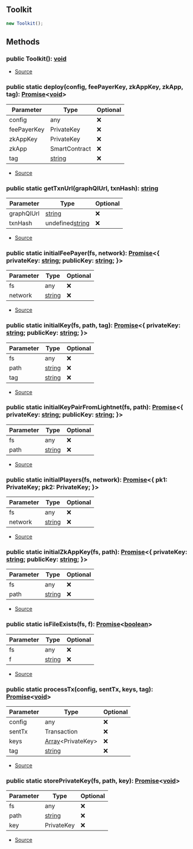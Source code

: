 ## Toolkit

```typescript
new Toolkit();
```

## Methods

### public Toolkit(): [void](https://developer.mozilla.org/en-US/docs/Web/JavaScript/Reference/Global_Objects/undefined)

- [Source](https://github.com/zkoracle/opennautilus-contacts/blob/bd62210/src/Toolkit.ts#L12)

### public static deploy(config, feePayerKey, zkAppKey, zkApp, tag): [Promise](https://developer.mozilla.org/en-US/docs/Web/JavaScript/Reference/Global_Objects/Promise)\<[void](https://developer.mozilla.org/en-US/docs/Web/JavaScript/Reference/Global_Objects/undefined)>

| Parameter   | Type                                                                                              | Optional |
| ----------- | ------------------------------------------------------------------------------------------------- | -------- |
| config      | any                                                                                               | ❌       |
| feePayerKey | PrivateKey                                                                                        | ❌       |
| zkAppKey    | PrivateKey                                                                                        | ❌       |
| zkApp       | SmartContract                                                                                     | ❌       |
| tag         | [string](https://developer.mozilla.org/en-US/docs/Web/JavaScript/Reference/Global_Objects/String) | ❌       |

- [Source](https://github.com/zkoracle/opennautilus-contacts/blob/bd62210/src/Toolkit.ts#L196)

### public static getTxnUrl(graphQlUrl, txnHash): [string](https://developer.mozilla.org/en-US/docs/Web/JavaScript/Reference/Global_Objects/String)

| Parameter  | Type                                                                                                       | Optional |
| ---------- | ---------------------------------------------------------------------------------------------------------- | -------- |
| graphQlUrl | [string](https://developer.mozilla.org/en-US/docs/Web/JavaScript/Reference/Global_Objects/String)          | ❌       |
| txnHash    | undefined[string](https://developer.mozilla.org/en-US/docs/Web/JavaScript/Reference/Global_Objects/String) | ❌       |

- [Source](https://github.com/zkoracle/opennautilus-contacts/blob/bd62210/src/Toolkit.ts#L14)

### public static initialFeePayer(fs, network): [Promise](https://developer.mozilla.org/en-US/docs/Web/JavaScript/Reference/Global_Objects/Promise)\<\{ privateKey: [string](https://developer.mozilla.org/en-US/docs/Web/JavaScript/Reference/Global_Objects/String); publicKey: [string](https://developer.mozilla.org/en-US/docs/Web/JavaScript/Reference/Global_Objects/String); }>

| Parameter | Type                                                                                              | Optional |
| --------- | ------------------------------------------------------------------------------------------------- | -------- |
| fs        | any                                                                                               | ❌       |
| network   | [string](https://developer.mozilla.org/en-US/docs/Web/JavaScript/Reference/Global_Objects/String) | ❌       |

- [Source](https://github.com/zkoracle/opennautilus-contacts/blob/bd62210/src/Toolkit.ts#L77)

### public static initialKey(fs, path, tag): [Promise](https://developer.mozilla.org/en-US/docs/Web/JavaScript/Reference/Global_Objects/Promise)\<\{ privateKey: [string](https://developer.mozilla.org/en-US/docs/Web/JavaScript/Reference/Global_Objects/String); publicKey: [string](https://developer.mozilla.org/en-US/docs/Web/JavaScript/Reference/Global_Objects/String); }>

| Parameter | Type                                                                                              | Optional |
| --------- | ------------------------------------------------------------------------------------------------- | -------- |
| fs        | any                                                                                               | ❌       |
| path      | [string](https://developer.mozilla.org/en-US/docs/Web/JavaScript/Reference/Global_Objects/String) | ❌       |
| tag       | [string](https://developer.mozilla.org/en-US/docs/Web/JavaScript/Reference/Global_Objects/String) | ❌       |

- [Source](https://github.com/zkoracle/opennautilus-contacts/blob/bd62210/src/Toolkit.ts#L175)

### public static initialKeyPairFromLightnet(fs, path): [Promise](https://developer.mozilla.org/en-US/docs/Web/JavaScript/Reference/Global_Objects/Promise)\<\{ privateKey: [string](https://developer.mozilla.org/en-US/docs/Web/JavaScript/Reference/Global_Objects/String); publicKey: [string](https://developer.mozilla.org/en-US/docs/Web/JavaScript/Reference/Global_Objects/String); }>

| Parameter | Type                                                                                              | Optional |
| --------- | ------------------------------------------------------------------------------------------------- | -------- |
| fs        | any                                                                                               | ❌       |
| path      | [string](https://developer.mozilla.org/en-US/docs/Web/JavaScript/Reference/Global_Objects/String) | ❌       |

- [Source](https://github.com/zkoracle/opennautilus-contacts/blob/bd62210/src/Toolkit.ts#L158)

### public static initialPlayers(fs, network): [Promise](https://developer.mozilla.org/en-US/docs/Web/JavaScript/Reference/Global_Objects/Promise)\<\{ pk1: PrivateKey; pk2: PrivateKey; }>

| Parameter | Type                                                                                              | Optional |
| --------- | ------------------------------------------------------------------------------------------------- | -------- |
| fs        | any                                                                                               | ❌       |
| network   | [string](https://developer.mozilla.org/en-US/docs/Web/JavaScript/Reference/Global_Objects/String) | ❌       |

- [Source](https://github.com/zkoracle/opennautilus-contacts/blob/bd62210/src/Toolkit.ts#L110)

### public static initialZkAppKey(fs, path): [Promise](https://developer.mozilla.org/en-US/docs/Web/JavaScript/Reference/Global_Objects/Promise)\<\{ privateKey: [string](https://developer.mozilla.org/en-US/docs/Web/JavaScript/Reference/Global_Objects/String); publicKey: [string](https://developer.mozilla.org/en-US/docs/Web/JavaScript/Reference/Global_Objects/String); }>

| Parameter | Type                                                                                              | Optional |
| --------- | ------------------------------------------------------------------------------------------------- | -------- |
| fs        | any                                                                                               | ❌       |
| path      | [string](https://developer.mozilla.org/en-US/docs/Web/JavaScript/Reference/Global_Objects/String) | ❌       |

- [Source](https://github.com/zkoracle/opennautilus-contacts/blob/bd62210/src/Toolkit.ts#L192)

### public static isFileExists(fs, f): [Promise](https://developer.mozilla.org/en-US/docs/Web/JavaScript/Reference/Global_Objects/Promise)\<[boolean](https://developer.mozilla.org/en-US/docs/Web/JavaScript/Reference/Global_Objects/Boolean)>

| Parameter | Type                                                                                              | Optional |
| --------- | ------------------------------------------------------------------------------------------------- | -------- |
| fs        | any                                                                                               | ❌       |
| f         | [string](https://developer.mozilla.org/en-US/docs/Web/JavaScript/Reference/Global_Objects/String) | ❌       |

- [Source](https://github.com/zkoracle/opennautilus-contacts/blob/bd62210/src/Toolkit.ts#L68)

### public static processTx(config, sentTx, keys, tag): [Promise](https://developer.mozilla.org/en-US/docs/Web/JavaScript/Reference/Global_Objects/Promise)\<[void](https://developer.mozilla.org/en-US/docs/Web/JavaScript/Reference/Global_Objects/undefined)>

| Parameter | Type                                                                                                         | Optional |
| --------- | ------------------------------------------------------------------------------------------------------------ | -------- |
| config    | any                                                                                                          | ❌       |
| sentTx    | Transaction                                                                                                  | ❌       |
| keys      | [Array](https://developer.mozilla.org/en-US/docs/Web/JavaScript/Reference/Global_Objects/Array)\<PrivateKey> | ❌       |
| tag       | [string](https://developer.mozilla.org/en-US/docs/Web/JavaScript/Reference/Global_Objects/String)            | ❌       |

- [Source](https://github.com/zkoracle/opennautilus-contacts/blob/bd62210/src/Toolkit.ts#L29)

### public static storePrivateKey(fs, path, key): [Promise](https://developer.mozilla.org/en-US/docs/Web/JavaScript/Reference/Global_Objects/Promise)\<[void](https://developer.mozilla.org/en-US/docs/Web/JavaScript/Reference/Global_Objects/undefined)>

| Parameter | Type                                                                                              | Optional |
| --------- | ------------------------------------------------------------------------------------------------- | -------- |
| fs        | any                                                                                               | ❌       |
| path      | [string](https://developer.mozilla.org/en-US/docs/Web/JavaScript/Reference/Global_Objects/String) | ❌       |
| key       | PrivateKey                                                                                        | ❌       |

- [Source](https://github.com/zkoracle/opennautilus-contacts/blob/bd62210/src/Toolkit.ts#L144)
